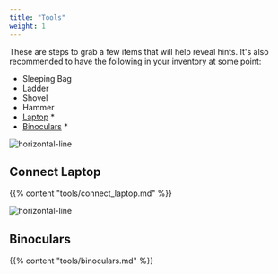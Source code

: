 ```yaml
---
title: "Tools"
weight: 1
--- 
```


These are steps to grab a few items that will help reveal hints.
It's also recommended to have the following in your inventory at some point:

- Sleeping Bag
- Ladder
- Shovel
- Hammer
- [Laptop](#connect-laptop) *
- [Binoculars](#binoculars) *

![horizontal-line](/images/green-line.png)

## Connect Laptop
{{% content "tools/connect_laptop.md" %}}


![horizontal-line](/images/green-line.png)

## Binoculars
{{% content "tools/binoculars.md" %}}